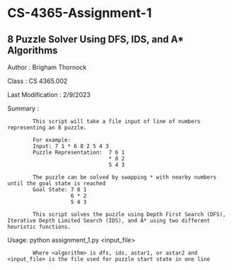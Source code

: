 # CS-4365-Assignment-1
## 8 Puzzle Solver Using DFS, IDS, and A* Algorithms
Author :            Brigham Thornock

Class :             CS 4365.002

Last Modification : 2/9/2023

Summary :   

            This script will take a file input of line of numbers representing an 8 puzzle.

            For example:
            Input: 7 1 * 6 8 2 5 4 3
            Puzzle Representation:  7 6 1
                                    * 8 2
                                    5 4 3
            
            The puzzle can be solved by swapping * with nearby numbers until the goal state is reached
            Goal State: 7 8 1
                        6 * 2
                        5 4 3
            
            This script solves the puzzle using Depth First Search (DFS), Iterative Depth Limited Search (IDS), and A* using two different heuristic functions.
            
Usage:      python assignment_1.py <algorithm> <input_file>
            
            Where <algorithm> is dfs, ids, astar1, or astar2 and <input_file> is the file used for puzzle start state in one line

